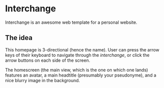 # Interchange
Interchange is an awesome web template for a personal website.

## The idea
This homepage is 3-directional (hence the name). User can press the arrow keys of their keyboard to navigate through the *interchange*, or click the arrow buttons on each side of the screen.

The homescreen (the main view, which is the one on which one lands) features an avatar, a main headtitle (presumably your pseudonyme), and a nice blurry image in the background.
